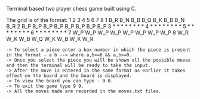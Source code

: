 Terminal based two player chess game built using C.

The grid is of the format:
	 1   	 2   	 3   	 4   	 5   	 6   	 7   	 8
1	B_R 	B_N 	B_B 	B_Q 	B_K 	B_B 	B_N 	B_R
2	B_P	B_P	B_P	B_P	B_P	B_P	B_P	B_P
3	 *	 *	 *	 *	 *	 *	 *	 *
4	 *	 *	 *	 *	 *	 *	 *	 *
5	 *	 *	 *	 *	 *	 *	 *	 *
6	 *	 *	 *	 *	 *	 *	 *	 *
7	W_P	W_P	W_P	W_P	W_P	W_P	W_P	W_P
8	W_R 	W_K 	W_B 	W_Q 	W_K 	W_B 	W_K 	W_R

	-> To select a piece enter a box number in which the piece is present in the format - a b --> where a,b<=8 && a,b>=0.
	-> Once you select the piece you will be shown all the possible moves and then the terminal will be ready to take the input.
	-> After the move is entered in the same format as earlier it takes effect on the board and the board is displayed.
	-> To view the board you can type - 0 0.
	-> To exit the game type 9 9.
	-> All the moves made are recorded in the moves.txt files.

